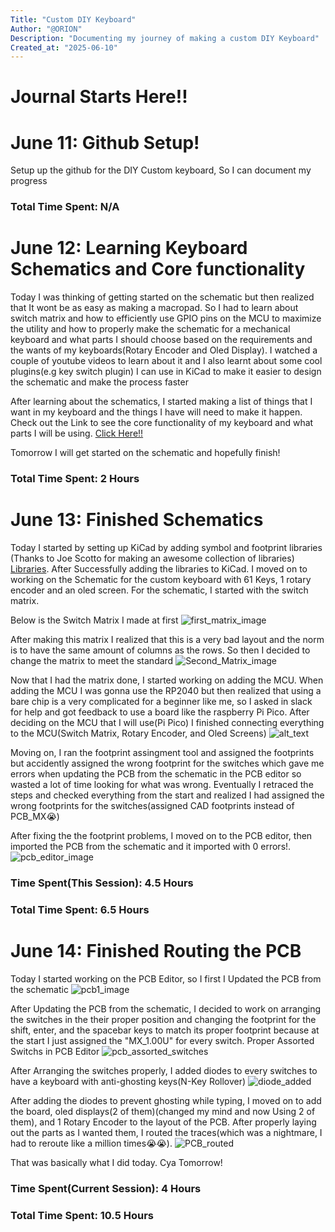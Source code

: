 ```yaml
---
Title: "Custom DIY Keyboard"
Author: "@ORION"
Description: "Documenting my journey of making a custom DIY Keyboard"
Created_at: "2025-06-10"
---
```


# Journal Starts Here!!

# June 11: Github Setup!
Setup up the github for the DIY Custom keyboard, So I can document my progress

### Total Time Spent: N/A

# June 12: Learning Keyboard Schematics and Core functionality

Today I was thinking of getting started on the schematic but then realized that It wont be as easy as making a macropad. So I had to learn about switch matrix and how to efficiently use GPIO pins on the MCU to maximize the utility and how to properly make the schematic for a mechanical keyboard and what parts I should choose based on the requirements and the wants of my keyboards(Rotary Encoder and Oled Display). I watched a couple of youtube videos to learn about it and I also learnt about some cool plugins(e.g key switch plugin) I can use in KiCad to make it easier to design the schematic and make the process faster

After learning about the schematics, I started making a list of things that I want in my keyboard and the things I have will need to make it happen. Check out the Link to see the core functionality of my keyboard and what parts I will be using.
[Click Here!!](https://docs.google.com/document/d/16dAgHImxQ1OMsn2_r7Q9AnMd_Z1fVW2yfl9RcRUop_U/edit?usp=sharing)

Tomorrow I will get started on the schematic and hopefully finish!

### Total Time Spent: 2 Hours

# June 13: Finished Schematics

Today I started by setting up KiCad by adding symbol and footprint libraries (Thanks to Joe Scotto for making an awesome collection of libraries) [Libraries](https://github.com/joe-scotto/scottokeebs). After Successfully adding the libraries to KiCad. I moved on to working on the Schematic for the custom keyboard with 61 Keys, 1 rotary encoder and an oled screen. For the schematic, I started with the switch matrix.

Below is the Switch Matrix I made at first
![first_matrix_image](https://github.com/rakshitDarji007/CustomDIY_Keyboard/blob/main/Images/Screenshot%202025-06-13%20120938.png)

After making this matrix I realized that this is a very bad layout and the norm is to have the same amount of columns as the rows. So then I decided to change the matrix to meet the standard
![Second_Matrix_image](https://github.com/rakshitDarji007/CustomDIY_Keyboard/blob/main/Images/Screenshot%202025-06-13%20122407.png)

Now that I had the matrix done, I started working on adding the MCU. When adding the MCU I was gonna use the RP2040 but then realized that using a bare chip is a very complicated for a beginner like me, so I asked in slack for help and got feedback to use a board like the raspberry Pi Pico. After deciding on the MCU that I will use(Pi Pico) I finished connecting everything to the MCU(Switch Matrix, Rotary Encoder, and Oled Screens)
![alt_text](https://github.com/rakshitDarji007/CustomDIY_Keyboard/blob/main/Images/Screenshot%202025-06-13%20171404.png)

Moving on, I ran the footprint assingment tool and assigned the footprints but accidently assigned the wrong footprint for the switches which gave me errors when updating the PCB from the schematic in the PCB editor so wasted a lot of time looking for what was wrong. Eventually I retraced the steps and checked everything from the start and realized I had assigned the wrong footprints for the switches(assigned CAD footprints instead of PCB_MX😭)

After fixing the the footprint problems, I moved on to the PCB editor, then imported the PCB from the schematic and it imported with 0 errors!.
![pcb_editor_image](https://github.com/rakshitDarji007/CustomDIY_Keyboard/blob/main/Images/Screenshot%202025-06-13%20175918.png)

### Time Spent(This Session): 4.5 Hours
### Total Time Spent: 6.5 Hours


# June 14: Finished Routing the PCB

Today I started working on the PCB Editor, so I first I Updated the PCB from the schematic
![pcb1_image](https://github.com/rakshitDarji007/CustomDIY_Keyboard/blob/main/Screenshot%202025-06-13%20175918.png)

After Updating the PCB from the schematic, I decided to work on arranging the switches in the their proper position and changing the footprint for the shift, enter, and the spacebar keys to match its proper footprint because at the start I just assigned the "MX_1.00U" for every switch.
Proper Assorted Switchs in PCB Editor
![pcb_assorted_switches](https://github.com/rakshitDarji007/CustomDIY_Keyboard/blob/main/Images/Screenshot%202025-06-14%20092450.png)

After Arranging the switches properly, I added diodes to every switches to have a keyboard with anti-ghosting keys(N-Key Rollover)
![diode_added](https://github.com/rakshitDarji007/CustomDIY_Keyboard/blob/main/Images/Screenshot%202025-06-14%20114552.png)

After adding the diodes to prevent ghosting while typing, I moved on to add the board, oled displays(2 of them)(changed my mind and now Using 2 of them), and 1 Rotary Encoder to the layout of the PCB. After properly laying out the parts as I wanted them, I routed the traces(which was a nightmare, I had to reroute like a million times😭😭).
![PCB_routed](https://github.com/rakshitDarji007/CustomDIY_Keyboard/blob/main/Images/Screenshot%202025-06-14%20163546.png)

That was basically what I did today.
Cya Tomorrow!

### Time Spent(Current Session): 4 Hours
### Total Time Spent: 10.5 Hours
